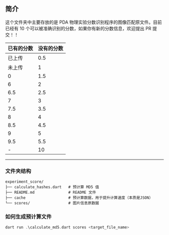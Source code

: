 ## 简介

这个文件夹中主要存放的是 PDA 物理实验分数识别程序的图像匹配原文件。目前已经有 10 个可以被准确识别的分数，如果你有新的分数信息，欢迎提出 PR 提交！！

| 已有的分数 | 没有的分数 |
|-------|-------|
| 已上传   | 0.5   |
| 未上传   | 1     |
| 0     | 1.5   |
| 6     | 2     |
| 6.5   | 2.5   |
| 7     | 3     |
| 7.5   | 3.5   |
| 8     | 4     |
| 8.5   | 4.5   |
| 9     | 5     |
| 9.5   | 5.5   |
| -     | 10    |

--- 

### 文件夹结构

~~~plaintext
experiment_score/
├── calculate_hashes.dart   # 预计算 MD5 值
├── README.md               # README 文件
├── cache                   # 预计算数据，用于提升计算速度（本质是JSON）
└── scores/                 # 图片信息原数据
~~~

### 如何生成预计算文件

~~~dart
dart run .\calculate_md5.dart scores <target_file_name>
~~~